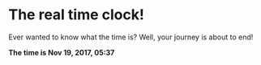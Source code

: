 # The real time clock!

Ever wanted to know what the time is? Well, your journey is about to end!

**The time is Nov 19, 2017, 05:37**